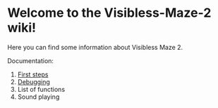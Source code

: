 # Welcome to the Visibless-Maze-2 wiki!
Here you can find some information about Visibless Maze 2.

Documentation:
1. [First steps](https://github.com/ProstoArtemka381/Visibless-Maze-2/wiki/_First-Steps)
2. [Debugging](https://github.com/ProstoArtemka381/Visibless-Maze-2/wiki/_Debugging)
3. List of functions
4. Sound playing

